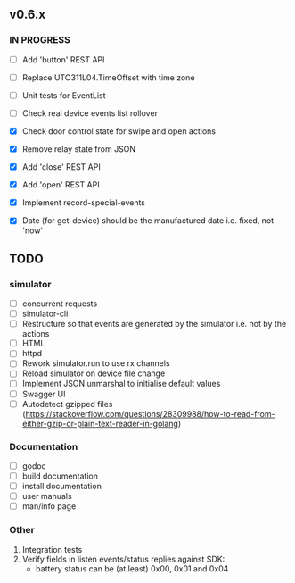 ## v0.6.x

### IN PROGRESS

- [ ] Add 'button' REST API
- [ ] Replace UTO311L04.TimeOffset with time zone
- [ ] Unit tests for EventList
- [ ] Check real device events list rollover

- [x] Check door control state for swipe and open actions
- [x] Remove relay state from JSON
- [x] Add 'close' REST API
- [x] Add 'open' REST API
- [x] Implement record-special-events
- [x] Date (for get-device) should be the manufactured date i.e. fixed, not 'now'

## TODO

### simulator
- [ ] concurrent requests
- [ ] simulator-cli
- [ ] Restructure so that events are generated by the simulator i.e. not by the actions
- [ ] HTML
- [ ] httpd
- [ ] Rework simulator.run to use rx channels
- [ ] Reload simulator on device file change
- [ ] Implement JSON unmarshal to initialise default values
- [ ] Swagger UI
- [ ] Autodetect gzipped files (https://stackoverflow.com/questions/28309988/how-to-read-from-either-gzip-or-plain-text-reader-in-golang)

### Documentation

- [ ] godoc
- [ ] build documentation
- [ ] install documentation
- [ ] user manuals
- [ ] man/info page

### Other

1.  Integration tests
2.  Verify fields in listen events/status replies against SDK:
    - battery status can be (at least) 0x00, 0x01 and 0x04
